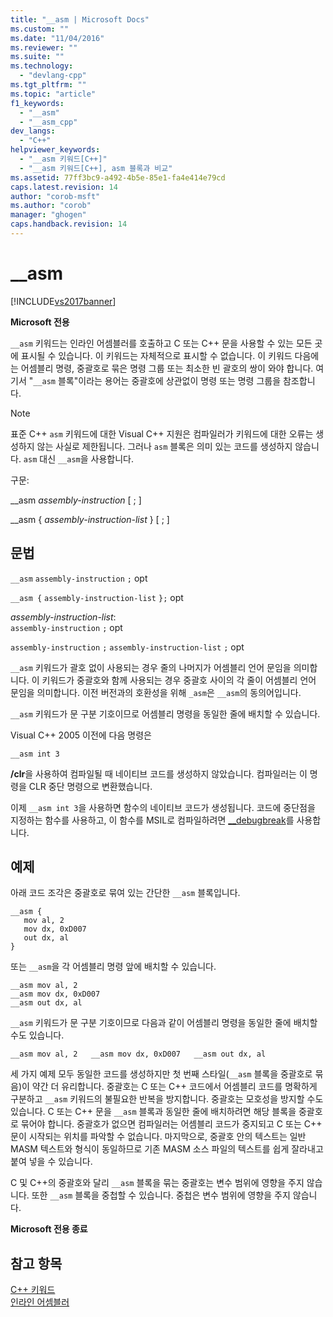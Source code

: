```yaml
---
title: "__asm | Microsoft Docs"
ms.custom: ""
ms.date: "11/04/2016"
ms.reviewer: ""
ms.suite: ""
ms.technology: 
  - "devlang-cpp"
ms.tgt_pltfrm: ""
ms.topic: "article"
f1_keywords: 
  - "__asm"
  - "__asm_cpp"
dev_langs: 
  - "C++"
helpviewer_keywords: 
  - "__asm 키워드[C++]"
  - "__asm 키워드[C++], asm 블록과 비교"
ms.assetid: 77ff3bc9-a492-4b5e-85e1-fa4e414e79cd
caps.latest.revision: 14
author: "corob-msft"
ms.author: "corob"
manager: "ghogen"
caps.handback.revision: 14
---
```

# __asm
[!INCLUDE[vs2017banner](../../assembler/inline/includes/vs2017banner.md)]

**Microsoft 전용**  
  
 `__asm` 키워드는 인라인 어셈블러를 호출하고 C 또는 C\+\+ 문을 사용할 수 있는 모든 곳에 표시될 수 있습니다.  이 키워드는 자체적으로 표시할 수 없습니다.  이 키워드 다음에는 어셈블리 명령, 중괄호로 묶은 명령 그룹 또는 최소한 빈 괄호의 쌍이 와야 합니다.  여기서 "`__asm` 블록"이라는 용어는 중괄호에 상관없이 명령 또는 명령 그룹을 참조합니다.  
  
> [!NOTE]
>  표준 C\+\+ `asm` 키워드에 대한 Visual C\+\+ 지원은 컴파일러가 키워드에 대한 오류는 생성하지 않는 사실로 제한됩니다.  그러나 `asm` 블록은 의미 있는 코드를 생성하지 않습니다.  `asm` 대신 `__asm`을 사용합니다.  
  
 구문:  
  
 \_\_asm *assembly\-instruction* \[ ; \]  
  
 \_\_asm { *assembly\-instruction\-list* } \[ ; \]  
  
## 문법  
 `__asm`  `assembly-instruction`  `;` opt  
  
 `__asm {`  `assembly-instruction-list`  `};` opt  
  
 *assembly\-instruction\-list*:  
 `assembly-instruction` `;` opt  
  
 `assembly-instruction` `;` `assembly-instruction-list` `;` opt  
  
 `__asm` 키워드가 괄호 없이 사용되는 경우 줄의 나머지가 어셈블리 언어 문임을 의미합니다.  이 키워드가 중괄호와 함께 사용되는 경우 중괄호 사이의 각 줄이 어셈블리 언어 문임을 의미합니다.  이전 버전과의 호환성을 위해 `_asm`은 `__asm`의 동의어입니다.  
  
 `__asm` 키워드가 문 구분 기호이므로 어셈블리 명령을 동일한 줄에 배치할 수 있습니다.  
  
 Visual C\+\+ 2005 이전에 다음 명령은  
  
```  
__asm int 3  
```  
  
 **\/clr**을 사용하여 컴파일될 때 네이티브 코드를 생성하지 않았습니다. 컴파일러는 이 명령을 CLR 중단 명령으로 변환했습니다.  
  
 이제 `__asm int 3`을 사용하면 함수의 네이티브 코드가 생성됩니다.  코드에 중단점을 지정하는 함수를 사용하고, 이 함수를 MSIL로 컴파일하려면 [\_\_debugbreak](../../intrinsics/debugbreak.md)를 사용합니다.  
  
## 예제  
 아래 코드 조각은 중괄호로 묶여 있는 간단한 `__asm` 블록입니다.  
  
```  
__asm {  
   mov al, 2  
   mov dx, 0xD007  
   out dx, al  
}  
```  
  
 또는 `__asm`을 각 어셈블리 명령 앞에 배치할 수 있습니다.  
  
```  
__asm mov al, 2  
__asm mov dx, 0xD007  
__asm out dx, al  
```  
  
 `__asm` 키워드가 문 구분 기호이므로 다음과 같이 어셈블리 명령을 동일한 줄에 배치할 수도 있습니다.  
  
```  
__asm mov al, 2   __asm mov dx, 0xD007   __asm out dx, al  
```  
  
 세 가지 예제 모두 동일한 코드를 생성하지만 첫 번째 스타일\(`__asm` 블록을 중괄호로 묶음\)이 약간 더 유리합니다.  중괄호는 C 또는 C\+\+ 코드에서 어셈블리 코드를 명확하게 구분하고 `__asm` 키워드의 불필요한 반복을 방지합니다.  중괄호는 모호성을 방지할 수도 있습니다.  C 또는 C\+\+ 문을 `__asm` 블록과 동일한 줄에 배치하려면 해당 블록을 중괄호로 묶어야 합니다.  중괄호가 없으면 컴파일러는 어셈블리 코드가 중지되고 C 또는 C\+\+ 문이 시작되는 위치를 파악할 수 없습니다.  마지막으로, 중괄호 안의 텍스트는 일반 MASM 텍스트와 형식이 동일하므로 기존 MASM 소스 파일의 텍스트를 쉽게 잘라내고 붙여 넣을 수 있습니다.  
  
 C 및 C\+\+의 중괄호와 달리 `__asm` 블록을 묶는 중괄호는 변수 범위에 영향을 주지 않습니다.  또한 `__asm` 블록을 중첩할 수 있습니다. 중첩은 변수 범위에 영향을 주지 않습니다.  
  
 **Microsoft 전용 종료**  
  
## 참고 항목  
 [C\+\+ 키워드](../../cpp/keywords-cpp.md)   
 [인라인 어셈블러](../../assembler/inline/inline-assembler.md)